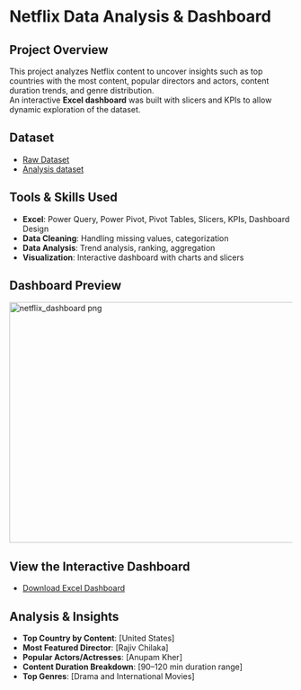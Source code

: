 # Netflix Data Analysis & Dashboard

##  Project Overview
This project analyzes Netflix content to uncover insights such as top countries with the most content, popular directors and actors, content duration trends, and genre distribution.  
An interactive **Excel dashboard** was built with slicers and KPIs to allow dynamic exploration of the dataset.  

##  Dataset
- <a href="https://github.com/ElizabethEboigbe/Netflix-Data-Analysis/blob/main/netflix_titles%20copy.xlsx">Raw Dataset</a>
- <a href="https://github.com/ElizabethEboigbe/Netflix-Data-Analysis/blob/main/netflix%20Data.xlsx">Analysis dataset</a>
 
##  Tools & Skills Used
- **Excel**: Power Query, Power Pivot, Pivot Tables, Slicers, KPIs, Dashboard Design  
- **Data Cleaning**: Handling missing values, categorization  
- **Data Analysis**: Trend analysis, ranking, aggregation  
- **Visualization**: Interactive dashboard with charts and slicers  

##  Dashboard Preview
 <img width="1321" height="428" alt="netflix_dashboard png" src="https://github.com/user-attachments/assets/45d13669-9af0-4c26-93bb-156101f1d997" />
 
 

##  View the Interactive Dashboard
-  [Download Excel Dashboard](Netflix_Dashboard.xlsx)  
 
##  Analysis & Insights
- **Top Country by Content**: [United States]  
- **Most Featured Director**: [Rajiv Chilaka]  
- **Popular Actors/Actresses**: [Anupam Kher]  
- **Content Duration Breakdown**: [90–120 min duration range]  
- **Top  Genres**: [Drama and International Movies]

 
